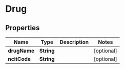 

# Drug


## Properties

| Name | Type | Description | Notes |
|------------ | ------------- | ------------- | -------------|
|**drugName** | **String** |  |  [optional] |
|**ncitCode** | **String** |  |  [optional] |



